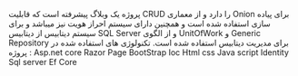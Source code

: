 پروژه یک وبلاگ پیشرفته است که قابلیت CRUD را دارد و از معماری Onion برای پیاده سازی استفاده شده است و همچنین دارای سیستم احراز هویت نیز میباشد و برای سیستم دیتابیس از دیتابیس SQL Server و از الگوی UnitOfWork و Generic Repository برای مدیریت دیتابیس استفاده شده است. تکنولوژی های استفاده شده در پروژه :
Asp.net core Razor Page
BootStrap
Ioc
Html css
Java script
Identity
Sql server
Ef Core
